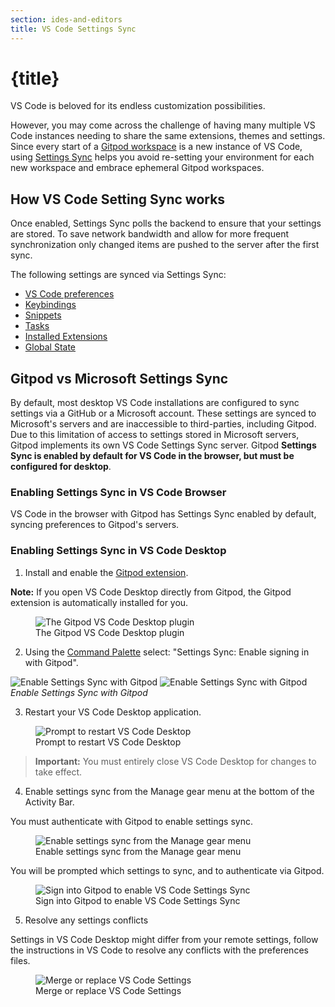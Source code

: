 ```yaml
---
section: ides-and-editors
title: VS Code Settings Sync
---
```


<script context="module">
  export const prerender = true;
</script>

# {title}

VS Code is beloved for its endless customization possibilities.

However, you may come across the challenge of having many multiple VS Code instances needing to share the same extensions, themes and settings. Since every start of a [Gitpod workspace](https://www.gitpod.io/docs/workspaces) is a new instance of VS Code, using [Settings Sync](https://code.visualstudio.com/docs/editor/settings-sync) helps you avoid re-setting your environment for each new workspace and embrace ephemeral Gitpod workspaces.

## How VS Code Setting Sync works

Once enabled, Settings Sync polls the backend to ensure that your settings are stored. To save network bandwidth and allow for more frequent synchronization only changed items are pushed to the server after the first sync.

The following settings are synced via Settings Sync:

- [VS Code preferences](https://code.visualstudio.com/docs/getstarted/settings)
- [Keybindings](https://code.visualstudio.com/docs/getstarted/keybindings)
- [Snippets](https://code.visualstudio.com/docs/editor/userdefinedsnippets)
- [Tasks](https://code.visualstudio.com/Docs/editor/tasks#_user-level-tasks)
- [Installed Extensions](https://code.visualstudio.com/docs/editor/extension-marketplace#_manage-extensions)
- [Global State](https://code.visualstudio.com/docs/editor/settings-sync#_sync-user-global-state-between-machines)

## Gitpod vs Microsoft Settings Sync

By default, most desktop VS Code installations are configured to sync settings via a GitHub or a Microsoft account. These settings are synced to Microsoft's servers and are inaccessible to third-parties, including Gitpod. Due to this limitation of access to settings stored in Microsoft servers, Gitpod implements its own VS Code Settings Sync server. Gitpod **Settings Sync is enabled by default for VS Code in the browser, but must be configured for desktop**.

### Enabling Settings Sync in VS Code Browser

VS Code in the browser with Gitpod has Settings Sync enabled by default, syncing preferences to Gitpod's servers.

### Enabling Settings Sync in VS Code Desktop

1. Install and enable the [Gitpod extension](https://marketplace.visualstudio.com/items?itemName=gitpod.gitpod-desktop).

**Note:** If you open VS Code Desktop directly from Gitpod, the Gitpod extension is automatically installed for you.

<figure>
<img class="shadow-medium w-full rounded-xl max-w-3xl mt-x-small" alt="The Gitpod VS Code Desktop plugin" src="/images/editors/gitpod-extension.png">
    <figcaption>The Gitpod VS Code Desktop plugin</figcaption>
</figure>

2. Using the [Command Palette](https://code.visualstudio.com/api/ux-guidelines/command-palette) select: "Settings Sync: Enable signing in with Gitpod".

![Enable Settings Sync with Gitpod](/images/editors/enable-signin-with-gitpod-light-theme.png)
![Enable Settings Sync with Gitpod](/images/editors/enable-signin-with-gitpod-dark-theme.png)
_Enable Settings Sync with Gitpod_

3. Restart your VS Code Desktop application.

<figure>
<img class="shadow-medium w-full rounded-xl max-w-3xl mt-x-small" alt="Prompt to restart VS Code Desktop" src="/images/editors/restart-vscode.png">
    <figcaption>Prompt to restart VS Code Desktop</figcaption>
</figure>

> **Important:** You must entirely close VS Code Desktop for changes to take effect.

4. Enable settings sync from the Manage gear menu at the bottom of the Activity Bar.

You must authenticate with Gitpod to enable settings sync.

<figure>
<img class="shadow-medium w-full rounded-xl max-w-3xl mt-x-small" alt="Enable settings sync from the Manage gear menu" src="/images/editors/enable-settings-sync.png">
    <figcaption>Enable settings sync from the Manage gear menu</figcaption>
</figure>

You will be prompted which settings to sync, and to authenticate via Gitpod.

<figure>
<img class="shadow-medium w-full rounded-xl max-w-3xl mt-x-small" alt="Sign into Gitpod to enable VS Code Settings Sync" src="/images/editors/signin-and-turnon.png">
    <figcaption>Sign into Gitpod to enable VS Code Settings Sync</figcaption>
</figure>

5. Resolve any settings conflicts

Settings in VS Code Desktop might differ from your remote settings, follow the instructions in VS Code to resolve any conflicts with the preferences files.

<figure>
<img class="shadow-medium w-full rounded-xl max-w-3xl mt-x-small" alt="Merge or replace VS Code Settings" src="/images/editors/resolve-merge-conflicts.png">
    <figcaption>Merge or replace VS Code Settings</figcaption>
</figure>
